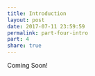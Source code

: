 ```yaml
---
title: Introduction
layout: post
date: 2017-07-11 23:59:59
permalink: part-four-intro
part: 4
share: true
---
```


Coming Soon!
